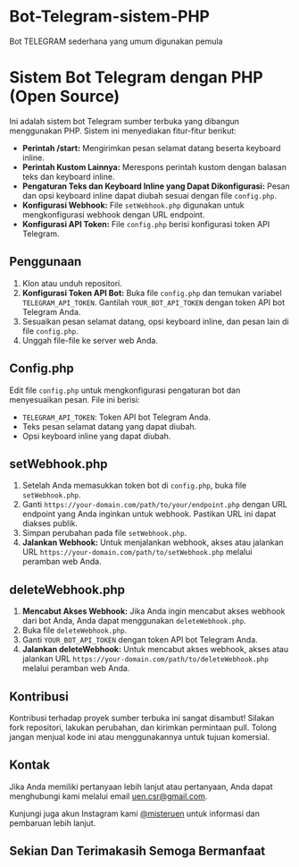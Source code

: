 # Bot-Telegram-sistem-PHP
Bot TELEGRAM sederhana yang umum digunakan pemula 
# Sistem Bot Telegram dengan PHP (Open Source)

Ini adalah sistem bot Telegram sumber terbuka yang dibangun menggunakan PHP. Sistem ini menyediakan fitur-fitur berikut:

- **Perintah /start:** Mengirimkan pesan selamat datang beserta keyboard inline.
- **Perintah Kustom Lainnya:** Merespons perintah kustom dengan balasan teks dan keyboard inline.
- **Pengaturan Teks dan Keyboard Inline yang Dapat Dikonfigurasi:** Pesan dan opsi keyboard inline dapat diubah sesuai dengan file `config.php`.
- **Konfigurasi Webhook:** File `setWebhook.php` digunakan untuk mengkonfigurasi webhook dengan URL endpoint.
- **Konfigurasi API Token:** File `config.php` berisi konfigurasi token API Telegram.

## Penggunaan

1. Klon atau unduh repositori.
2. **Konfigurasi Token API Bot:** Buka file `config.php` dan temukan variabel `TELEGRAM_API_TOKEN`. Gantilah `YOUR_BOT_API_TOKEN` dengan token API bot Telegram Anda.
3. Sesuaikan pesan selamat datang, opsi keyboard inline, dan pesan lain di file `config.php`.
4. Unggah file-file ke server web Anda.

## Config.php

Edit file `config.php` untuk mengkonfigurasi pengaturan bot dan menyesuaikan pesan. File ini berisi:

- `TELEGRAM_API_TOKEN`: Token API bot Telegram Anda.
- Teks pesan selamat datang yang dapat diubah.
- Opsi keyboard inline yang dapat diubah.

## setWebhook.php

1. Setelah Anda memasukkan token bot di `config.php`, buka file `setWebhook.php`.
2. Ganti `https://your-domain.com/path/to/your/endpoint.php` dengan URL endpoint yang Anda inginkan untuk webhook. Pastikan URL ini dapat diakses publik.
3. Simpan perubahan pada file `setWebhook.php`.
4. **Jalankan Webhook:** Untuk menjalankan webhook, akses atau jalankan URL `https://your-domain.com/path/to/setWebhook.php` melalui peramban web Anda.

## deleteWebhook.php

1. **Mencabut Akses Webhook:** Jika Anda ingin mencabut akses webhook dari bot Anda, Anda dapat menggunakan `deleteWebhook.php`.
2. Buka file `deleteWebhook.php`.
3. Ganti `YOUR_BOT_API_TOKEN` dengan token API bot Telegram Anda.
4. **Jalankan deleteWebhook:** Untuk mencabut akses webhook, akses atau jalankan URL `https://your-domain.com/path/to/deleteWebhook.php` melalui peramban web Anda.

## Kontribusi

Kontribusi terhadap proyek sumber terbuka ini sangat disambut! Silakan fork repositori, lakukan perubahan, dan kirimkan permintaan pull. Tolong jangan menjual kode ini atau menggunakannya untuk tujuan komersial.

## Kontak

Jika Anda memiliki pertanyaan lebih lanjut atau pertanyaan, Anda dapat menghubungi kami melalui email [uen.csr@gmail.com](mailto:uen.csr@gmail.com).

Kunjungi juga akun Instagram kami [@misteruen](https://www.instagram.com/misteruen/) untuk informasi dan pembaruan lebih lanjut.

## Sekian Dan Terimakasih Semoga Bermanfaat
